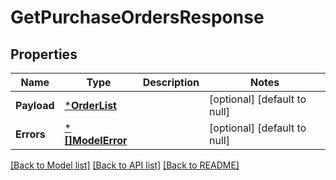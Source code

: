 # GetPurchaseOrdersResponse

## Properties
Name | Type | Description | Notes
------------ | ------------- | ------------- | -------------
**Payload** | [***OrderList**](OrderList.md) |  | [optional] [default to null]
**Errors** | [***[]ModelError**](array.md) |  | [optional] [default to null]

[[Back to Model list]](../README.md#documentation-for-models) [[Back to API list]](../README.md#documentation-for-api-endpoints) [[Back to README]](../README.md)

